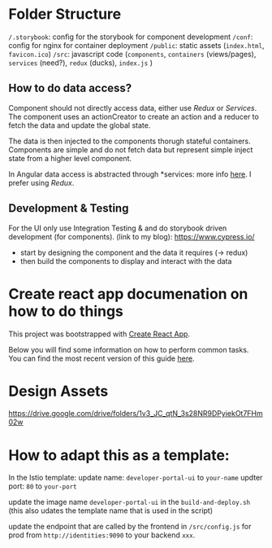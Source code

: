 # Folder Structure

`/.storybook`: config for the storybook for component development
`/conf`: config for nginx for container deployment
`/public`: static assets (`index.html`, `favicon.ico`)
`/src`: javascript code (`components`, `containers` (views/pages), `services` (need?), `redux` (ducks), `index.js` )

## How to do data access? 

Component should not directly access data, either use *Redux* or *Services*. The component uses an actionCreator to create an action and a reducer to fetch the data and update the global state. 

The data is then injected to the components thorugh stateful containers. Components are simple and do not fetch data but represent simple inject state from a higher level component.

In Angular data access is abstracted through *services: more info [here](https://angular.io/tutorial/toh-pt4). I prefer using *Redux*.


## Development & Testing

For the UI only use Integration Testing & and do storybook driven development (for components). (link to my blog): https://www.cypress.io/
- start by designing the component and the data it requires (-> redux)
- then build the components to display and interact with the data

# Create react app documenation on how to do things

This project was bootstrapped with [Create React App](https://github.com/facebookincubator/create-react-app).

Below you will find some information on how to perform common tasks.<br>
You can find the most recent version of this guide [here](https://github.com/facebookincubator/create-react-app/blob/master/packages/react-scripts/template/README.md).

# Design Assets

https://drive.google.com/drive/folders/1v3_JC_qtN_3s28NR9DPyiekOt7FHm02w


# How to adapt this as a template:

In the Istio template: 
update name: `developer-portal-ui` to `your-name`
updter port: `80` to `your-port`

update the image name `developer-portal-ui` in the `build-and-deploy.sh` (this also udates the template name that is used in the script)

update the endpoint that are called by the frontend in `/src/config.js` for prod from `http://identities:9090` to your backend `xxx`.